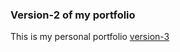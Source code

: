 ### Version-2 of my portfolio

This is my personal portfolio [version-3](https://yenaingtun-dev.vercel.app/)
